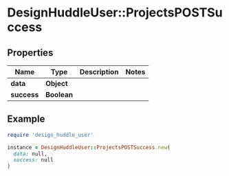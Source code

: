 # DesignHuddleUser::ProjectsPOSTSuccess

## Properties

| Name | Type | Description | Notes |
| ---- | ---- | ----------- | ----- |
| **data** | **Object** |  |  |
| **success** | **Boolean** |  |  |

## Example

```ruby
require 'design_huddle_user'

instance = DesignHuddleUser::ProjectsPOSTSuccess.new(
  data: null,
  success: null
)
```

